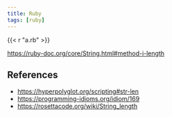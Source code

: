 ```yaml
---
title: Ruby
tags: [ruby]
---
```


{{< r "a.rb" >}}

<https://ruby-doc.org/core/String.html#method-i-length>

## References

- <https://hyperpolyglot.org/scripting#str-len>
- <https://programming-idioms.org/idiom/169>
- <https://rosettacode.org/wiki/String_length>
